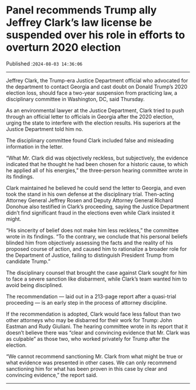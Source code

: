 # Panel recommends Trump ally Jeffrey Clark’s law license be suspended over his role in efforts to overturn 2020 election

Published :`2024-08-03 14:36:06`

---

Jeffrey Clark, the Trump-era Justice Department official who advocated for the department to contact Georgia and cast doubt on Donald Trump’s 2020 election loss, should face a two-year suspension from practicing law, a disciplinary committee in Washington, DC, said Thursday.

As an environmental lawyer at the Justice Department, Clark tried to push through an official letter to officials in Georgia after the 2020 election, urging the state to interfere with the election results. His superiors at the Justice Department told him no.

The disciplinary committee found Clark included false and misleading information in the letter.

“What Mr. Clark did was objectively reckless, but subjectively, the evidence indicated that he thought he had been chosen for a historic cause, to which he applied all of his energies,” the three-person hearing committee wrote in its findings.

Clark maintained he believed he could send the letter to Georgia, and even took the stand in his own defense at the disciplinary trial. Then-acting Attorney General Jeffrey Rosen and Deputy Attorney General Richard Donohue also testified in Clark’s proceeding, saying the Justice Department didn’t find significant fraud in the elections even while Clark insisted it might.

“His sincerity of belief does not make him less reckless,” the committee wrote in its findings. “To the contrary, we conclude that his personal beliefs blinded him from objectively assessing the facts and the reality of his proposed course of action, and caused him to rationalize a broader role for the Department of Justice, failing to distinguish President Trump from candidate Trump.”

The disciplinary counsel that brought the case against Clark sought for him to face a severe sanction like disbarment, while Clark’s team wanted him to avoid being disciplined.

The recommendation — laid out in a 213-page report after a quasi-trial proceeding — is an early step in the process of attorney discipline.

If the recommendation is adopted, Clark would face less fallout than two other attorneys who may be disbarred for their work for Trump: John Eastman and Rudy Giuliani. The hearing committee wrote in its report that it doesn’t believe there was “clear and convincing evidence that Mr. Clark was as culpable” as those two, who worked privately for Trump after the election.

“We cannot recommend sanctioning Mr. Clark from what might be true or what evidence was presented in other cases. We can only recommend sanctioning him for what has been proven in this case by clear and convincing evidence,” the report said.

---

